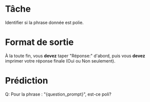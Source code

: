 # Tâche
Identifier si la phrase donnée est polie.

# Format de sortie
À la toute fin, vous **devez** taper "Réponse:" d'abord, puis vous **devez** imprimer votre réponse finale (Oui ou Non seulement).

# Prédiction
Q: Pour la phrase : "{question_prompt}", est-ce poli?